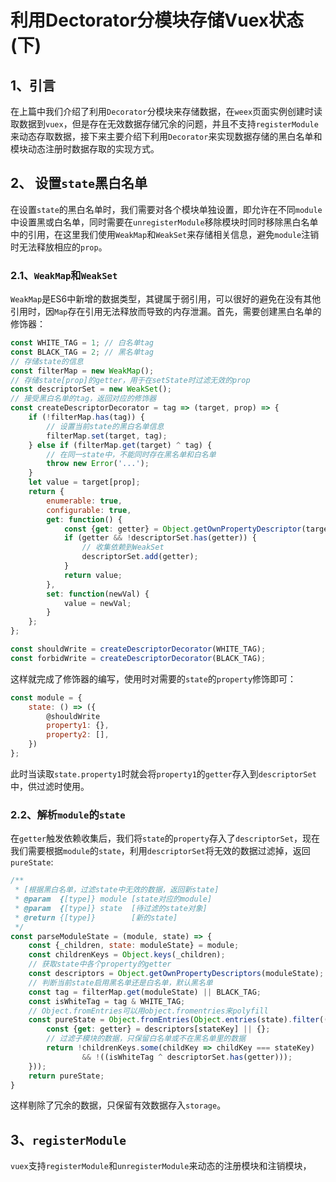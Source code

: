 # 利用Dectorator分模块存储Vuex状态(下)

## 1、引言

在上篇中我们介绍了利用`Decorator`分模块来存储数据，在`weex`页面实例创建时读取数据到`vuex`，但是存在无效数据存储冗余的问题，并且不支持`registerModule`来动态存取数据，接下来主要介绍下利用`Decorator`来实现数据存储的黑白名单和模块动态注册时数据存取的实现方式。

## 2、 设置`state`黑白名单

在设置`state`的黑白名单时，我们需要对各个模块单独设置，即允许在不同`module`中设置黑或白名单，同时需要在`unregisterModule`移除模块时同时移除黑白名单中的引用，在这里我们使用`WeakMap`和`WeakSet`来存储相关信息，避免`module`注销时无法释放相应的`prop`。

### 2.1、`WeakMap`和`WeakSet`

`WeakMap`是ES6中新增的数据类型，其键属于弱引用，可以很好的避免在没有其他引用时，因`Map`存在引用无法释放而导致的内存泄漏。首先，需要创建黑白名单的修饰器：

```javascript
const WHITE_TAG = 1; // 白名单tag
const BLACK_TAG = 2; // 黑名单tag
// 存储state的信息
const filterMap = new WeakMap();
// 存储state[prop]的getter，用于在setState时过滤无效的prop
const descriptorSet = new WeakSet();
// 接受黑白名单的tag，返回对应的修饰器
const createDescriptorDecorator = tag => (target, prop) => {
    if (!filterMap.has(tag)) {
        // 设置当前state的黑白名单信息
        filterMap.set(target, tag);
    } else if (filterMap.get(target) ^ tag) {
        // 在同一state中，不能同时存在黑名单和白名单
        throw new Error('...');
    }
    let value = target[prop];
    return {
        enumerable: true,
        configurable: true,
        get: function() {
            const {get: getter} = Object.getOwnPropertyDescriptor(target, prop) || {};
            if (getter && !descriptorSet.has(getter)) {
                // 收集依赖到WeakSet
                descriptorSet.add(getter);
            }
            return value;
        },
        set: function(newVal) {
            value = newVal;
        }
    };
};

const shouldWrite = createDescriptorDecorator(WHITE_TAG);
const forbidWrite = createDescriptorDecorator(BLACK_TAG);
```

这样就完成了修饰器的编写，使用时对需要的`state`的`property`修饰即可：

```javascript
const module = {
    state: () => ({
        @shouldWrite
        property1: {},
        property2: [],
    })
};
```

此时当读取`state.property1`时就会将`property1`的`getter`存入到`descriptorSet`中，供过滤时使用。

### 2.2、解析`module`的`state`

在`getter`触发依赖收集后，我们将`state`的`property`存入了`descriptorSet`，现在我们需要根据`module`的`state`，利用`descriptorSet`将无效的数据过滤掉，返回`pureState`:

```javascript
/**
 * [根据黑白名单，过滤state中无效的数据，返回新state]
 * @param  {[type]} module [state对应的module]
 * @param  {[type]} state  [待过滤的state对象]
 * @return {[type]}        [新的state]
 */
const parseModuleState = (module, state) => {
    const {_children, state: moduleState} = module;
    const childrenKeys = Object.keys(_children);
    // 获取state中各个property的getter
    const descriptors = Object.getOwnPropertyDescriptors(moduleState);
    // 判断当前state启用黑名单还是白名单，默认黑名单
    const tag = filterMap.get(moduleState) || BLACK_TAG;
    const isWhiteTag = tag & WHITE_TAG;
    // Object.fromEntries可以用object.fromentries来polyfill
    const pureState = Object.fromEntries(Object.entries(state).filter(([stateKey]) => {
        const {get: getter} = descriptors[stateKey] || {};
        // 过滤子模块的数据，只保留白名单或不在黑名单里的数据
        return !childrenKeys.some(childKey => childKey === stateKey)
                && !((isWhiteTag ^ descriptorSet.has(getter)));
    }));
    return pureState;
}
```
这样剔除了冗余的数据，只保留有效数据存入`storage`。

## 3、`registerModule`

`vuex`支持`registerModule`和`unregisterModule`来动态的注册模块和注销模块，
